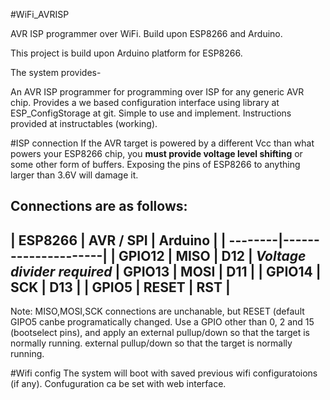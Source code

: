 #WiFi_AVRISP

  AVR ISP programmer over WiFi. Build upon ESP8266 and Arduino.

  This project is build upon Arduino platform for ESP8266.

  The system provides-

  An AVR ISP programmer for programming over ISP for any generic AVR chip.
  Provides a we based configuration interface using library at ESP_ConfigStorage at git.
  Simple to use and implement. Instructions provided at instructables (working).
  
  #ISP connection
  If the AVR target is powered by a different Vcc than what powers your ESP8266
  chip, you **must provide voltage level shifting** or some other form of buffers.
  Exposing the pins of ESP8266 to anything larger than 3.6V will damage it.

  Connections are as follows:
  -------------------------------
 | ESP8266 | AVR / SPI | Arduino |
 | --------|---------------------|
 | GPIO12  | MISO      | D12     | *Voltage divider required*
 | GPIO13  | MOSI      | D11     |
 | GPIO14  | SCK       | D13     |
 | GPIO5   | RESET     | RST     |
  -------------------------------
  Note:
  MISO,MOSI,SCK connections are unchanable, 
  but RESET (default GIPO5 canbe programatically changed.
  Use a GPIO other than 0, 2 and 15 (bootselect pins), and apply an
  external pullup/down so that the target is normally running.
  external pullup/down so that the target is normally running.
  
  #Wifi config
  The system will boot with saved previous wifi configuratoions (if any). Confuguration ca be set with web interface.
  